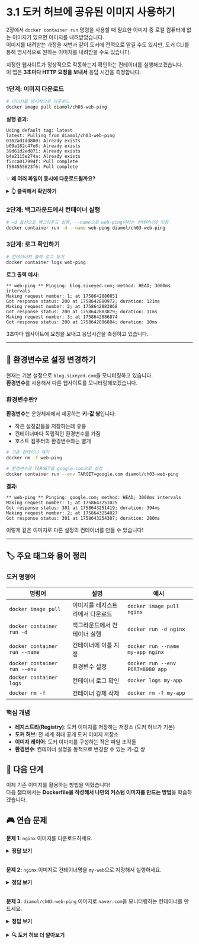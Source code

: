 # 3.1 도커 허브에 공유된 이미지 사용하기

2장에서 `docker container run` 명령을 사용할 때 필요한 이미지 중 로컬 컴퓨터에 없는 이미지가 있으면 이미지를 내려받았습니다.  
이미지를 내려받는 과정을 저번과 같이 도커에 전적으로 맡길 수도 있지만, 도커 CLI를 통해 명시적으로 원하는 이미지를 내려받을 수도 있습니다.

지정한 웹사이트가 정상적으로 작동하는지 확인하는 컨테이너를 실행해보겠습니다.  
이 앱은 **3초마다 HTTP 요청을 보내서** 응답 시간을 측정합니다.

### 1단계: 이미지 다운로드

```bash
# 이미지를 명시적으로 다운로드
docker image pull diamol/ch03-web-ping
```

**실행 결과:**

```
Using default tag: latest
latest: Pulling from diamol/ch03-web-ping
0362ad1dd800: Already exists
b09a182c47e8: Already exists
39d61d2ed871: Already exists
b4e2115e274a: Already exists
f5cca017994f: Pull complete
f504555623f6: Pull complete
```

💡 **왜 여러 파일이 동시에 다운로드될까요?**

<details>
<summary><strong>👆 클릭해서 확인하기</strong></summary>
도커 이미지는 <strong>여러 개의 레이어(층)</strong>으로 구성되어 있습니다.

- 각 레이어는 작은 파일 조각
- 도커가 이 레이어들을 조립해서 완전한 파일 시스템을 만듦
- 이미 다운로드된 레이어는 재사용 (`Already exists`)
- 새로운 레이어만 다운로드 (`Pull complete`)

이 구조 덕분에 용량을 절약하고 다운로드 속도가 빨라집니다!  
이 개념은 다음장에 추가로 학습합니다.

</details>

### 2단계: 백그라운드에서 컨테이너 실행

```bash
# -d 옵션으로 백그라운드 실행, --name으로 web-ping이라는 컨테이너명 지정
docker container run -d --name web-ping diamol/ch03-web-ping
```

### 3단계: 로그 확인하기

```bash
# 컨테이너의 출력 로그 보기
docker container logs web-ping
```

**로그 출력 예시:**

```
** web-ping ** Pinging: blog.sixeyed.com; method: HEAD; 3000ms intervals
Making request number: 1; at 1758642880851
Got response status: 200 at 1758642880972; duration: 121ms
Making request number: 2; at 1758642883868
Got response status: 200 at 1758642883879; duration: 11ms
Making request number: 3; at 1758642886874
Got response status: 200 at 1758642886884; duration: 10ms
```

3초마다 웹사이트에 요청을 보내고 응답시간을 측정하고 있습니다.

---

## 🔧 환경변수로 설정 변경하기

현재는 기본 설정으로 `blog.sixeyed.com`을 모니터링하고 있습니다.  
**환경변수**를 사용해서 다른 웹사이트를 모니터링해보겠습니다.

### 환경변수란?

**환경변수**는 운영체제에서 제공하는 **키-값 쌍**입니다:

- 작은 설정값들을 저장하는데 유용
- 컨테이너마다 독립적인 환경변수를 가짐
- 호스트 컴퓨터의 환경변수와는 별개

```bash
# 기존 컨테이너 제거
docker rm -f web-ping

# 환경변수로 TARGET을 google.com으로 설정
docker container run --env TARGET=google.com diamol/ch03-web-ping
```

**결과:**

```
** web-ping ** Pinging: google.com; method: HEAD; 3000ms intervals
Making request number: 1; at 1758643251025
Got response status: 301 at 1758643251419; duration: 394ms
Making request number: 2; at 1758643254027
Got response status: 301 at 1758643254307; duration: 280ms
```

이렇게 같은 이미지로 다른 설정의 컨테이너를 만들 수 있습니다!

---

## 🏷️ 주요 태그와 용어 정리

### 도커 명령어

| 명령어                        | 설명                             | 예시                             |
| ----------------------------- | -------------------------------- | -------------------------------- |
| `docker image pull`           | 이미지를 레지스트리에서 다운로드 | `docker image pull nginx`        |
| `docker container run -d`     | 백그라운드에서 컨테이너 실행     | `docker run -d nginx`            |
| `docker container run --name` | 컨테이너에 이름 지정             | `docker run --name my-app nginx` |
| `docker container run --env`  | 환경변수 설정                    | `docker run --env PORT=8080 app` |
| `docker container logs`       | 컨테이너 로그 확인               | `docker logs my-app`             |
| `docker rm -f`                | 컨테이너 강제 삭제               | `docker rm -f my-app`            |

### 핵심 개념

- **레지스트리(Registry)**: 도커 이미지를 저장하는 저장소 (도커 허브가 기본)
- **도커 허브**: 전 세계 최대 공개 도커 이미지 저장소
- **이미지 레이어**: 도커 이미지를 구성하는 작은 파일 조각들
- **환경변수**: 컨테이너 설정을 동적으로 변경할 수 있는 키-값 쌍

## 🚀 다음 단계

이제 기존 이미지를 활용하는 방법을 익혔습니다!  
다음 챕터에서는 **Dockerfile을 작성해서 나만의 커스텀 이미지를 만드는 방법**을 학습하겠습니다.

## 🎮 연습 문제

**문제 1:** `nginx` 이미지를 다운로드하세요.

<details>
<summary><strong>정답 보기</strong></summary>

```bash
docker image pull nginx
```

</details>
<br/>

**문제 2:** `nginx` 이미지로 컨테이너명을 `my-web`으로 지정해서 실행하세요.

<details>
<summary><strong>정답 보기</strong></summary>

```bash
docker container run -d --name my-web nginx
```

</details>
<br/>

**문제 3:** `diamol/ch03-web-ping` 이미지로 `naver.com`을 모니터링하는 컨테이너를 만드세요.

<details>
<summary><strong>정답 보기</strong></summary>

```bash
docker container run --env TARGET=naver.com diamol/ch03-web-ping
```

</details>
<br/>
<details>
<summary><strong>🔍 도커 허브 더 알아보기</strong></summary>

### 도커 허브의 특징

- **무료 공개 레지스트리**: 누구나 이미지를 업로드하고 다운로드 가능
- **공식 이미지**: Docker와 소프트웨어 제작사가 검증한 이미지
- **커뮤니티 이미지**: 개발자들이 공유한 이미지
- **자동 빌드**: GitHub과 연동해서 코드 변경시 자동으로 이미지 빌드

### 이미지 검색하기

```bash
# Redis 관련 이미지 검색
docker search redis
```

### 주요 공식 이미지들

```bash
# 운영체제
docker pull ubuntu:22.04
docker pull alpine        # 초경량 리눅스 (5MB)

# 프로그래밍 언어
docker pull python:3.11
docker pull node:18
docker pull openjdk:11

# 데이터베이스
docker pull mysql:8.0
docker pull postgres:15
docker pull redis:7.0

# 웹서버
docker pull nginx:1.23
docker pull httpd:2.4     # Apache
```

### 태그 시스템

```bash
docker pull redis:latest    # 최신 버전 (권장하지 않음)
docker pull redis:7.0       # 특정 버전 (권장)
docker pull redis:7.0-alpine # Alpine Linux 기반
```

</details>
